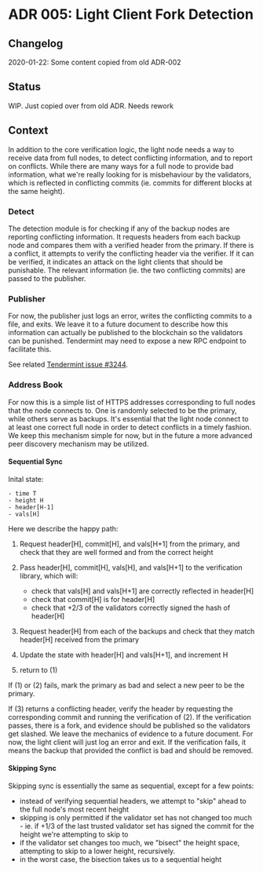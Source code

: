 # ADR 005: Light Client Fork Detection

## Changelog

2020-01-22: Some content copied from old ADR-002

## Status

WIP. Just copied over from old ADR. Needs rework

## Context

In addition to the core verification logic, the light node needs a way to
receive data from full nodes, to detect conflicting information, and to report
on conflicts. While there are many ways for a full node to provide bad
information, what we're really looking for is misbehaviour by the validators,
which is reflected in conflicting commits (ie. commits for different blocks at
the same height). 

### Detect

The detection module is for checking if any of the backup nodes
are reporting conflicting information. It requests headers from each backup node
and compares them with a verified header from the primary. If there is a
conflict, it attempts to verify the conflicting header via the verifier. If it
can be verified, it indicates an attack on the light clients that should be
punishable. The relevant information (ie. the two conflicting commits) are
passed to the publisher.

### Publisher

For now, the publisher just logs an error, writes the conflicting commits to a
file, and exits. We leave it to a future document to describe how this
information can actually be published to the blockchain so the validators can be
punished. Tendermint may need to expose a new RPC endpoint to facilitate this.

See related [Tendermint issue #3244](https://github.com/tendermint/tendermint/issues/3244).

### Address Book

For now this is a simple list of HTTPS addresses corresponding to full nodes
that the node connects to. One is randomly selected to be the primary, while
others serve as backups. It's essential that the light node connect to at least
one correct full node in order to detect conflicts in a timely fashion. We keep
this mechanism simple for now, but in the future a more advanced peer discovery
mechanism may be utilized.


#### Sequential Sync

Inital state: 

    - time T
    - height H 
    - header[H-1]
    - vals[H]

Here we describe the happy path:

1) Request header[H], commit[H], and vals[H+1] from the primary, and check that they are well formed and from the correct height
2) Pass header[H], commit[H], vals[H], and vals[H+1] to the verification library, which will:

    - check that vals[H] and vals[H+1] are correctly reflected in header[H]
    - check that commit[H] is for header[H]
    - check that +2/3 of the validators correctly signed the hash of header[H]

3) Request header[H] from each of the backups and check that they match header[H] received from the primary
4) Update the state with header[H] and vals[H+1], and increment H
5) return to (1)

If (1) or (2) fails, mark the primary as bad and select a new peer to be the
primary.

If (3) returns a conflicting header, verify the header by requesting the
corresponding commit and running the verification of (2). If the verification
passes, there is a fork, and evidence should be published so the validators get
slashed. We leave the mechanics of evidence to a future document. For now, the
light client will just log an error and exit. If the verification fails, it
means the backup that provided the conflict is bad and should be removed.

#### Skipping Sync

Skipping sync is essentially the same as sequential, except for a few points:

- instead of verifying sequential headers, we attempt to "skip" ahead to the
  full node's most recent height
- skipping is only permitted if the validator set has not changed too much - ie.
  if +1/3 of the last trusted validator set has signed the commit for the height we're attempting to skip to
- if the validator set changes too much, we "bisect" the height space,
  attempting to skip to a lower height, recursively. 
- in the worst case, the bisection takes us to a sequential height
